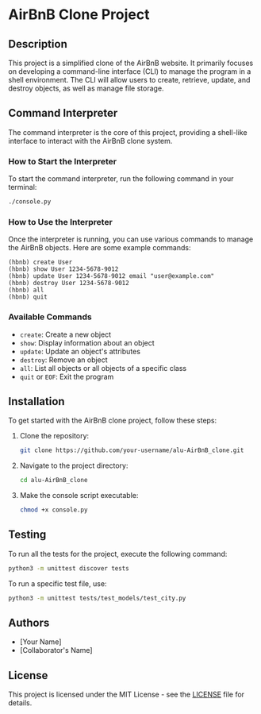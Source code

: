 # AirBnB Clone Project

<!-- ![AirBnB Logo](https://camo.githubusercontent.com/a0c52a69dc410e983b8c63fa4aa57e83cb4157cd/68747470733a2f2f73332e616d617a6f6e6177732e636f6d2f696e7472616e65742d70726f6a656374732d66696c65732f686f6c626572746f6e7363686f6f6c2d6869676865722d6c6576656c5f70726f6772616d6d696e672b2f3236332f4842544e2d68626e622d46696e616c2e706e67) -->

## Description

This project is a simplified clone of the AirBnB website. It primarily focuses on developing a command-line interface (CLI) to manage the program in a shell environment. The CLI will allow users to create, retrieve, update, and destroy objects, as well as manage file storage.

## Command Interpreter

The command interpreter is the core of this project, providing a shell-like interface to interact with the AirBnB clone system.

### How to Start the Interpreter

To start the command interpreter, run the following command in your terminal:

```bash
./console.py
```

### How to Use the Interpreter

Once the interpreter is running, you can use various commands to manage the AirBnB objects. Here are some example commands:

```
(hbnb) create User
(hbnb) show User 1234-5678-9012
(hbnb) update User 1234-5678-9012 email "user@example.com"
(hbnb) destroy User 1234-5678-9012
(hbnb) all
(hbnb) quit
```

### Available Commands

- `create`: Create a new object
- `show`: Display information about an object
- `update`: Update an object's attributes
- `destroy`: Remove an object
- `all`: List all objects or all objects of a specific class
- `quit` or `EOF`: Exit the program

## Installation

To get started with the AirBnB clone project, follow these steps:

1. Clone the repository:
   ```bash
   git clone https://github.com/your-username/alu-AirBnB_clone.git
   ```

2. Navigate to the project directory:
   ```bash
   cd alu-AirBnB_clone
   ```

3. Make the console script executable:
   ```bash
   chmod +x console.py
   ```

## Testing

To run all the tests for the project, execute the following command:

```bash
python3 -m unittest discover tests
```

To run a specific test file, use:

```bash
python3 -m unittest tests/test_models/test_city.py
```

## Authors

- [Your Name]
- [Collaborator's Name]

## License

This project is licensed under the MIT License - see the [LICENSE](LICENSE) file for details.

